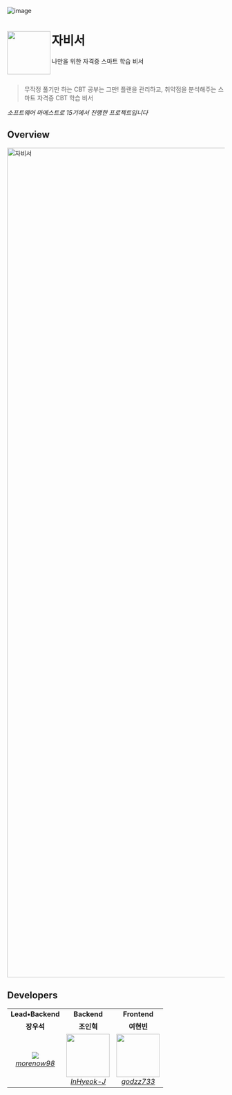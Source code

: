 ![image](https://github.com/user-attachments/assets/9aa37224-5e14-4590-b186-2b965bb87ad1)




# 자비서<img src="https://github.com/user-attachments/assets/99c2707e-1034-4b5e-89a2-ed9d648bc883" align=left width=100>

나만을 위한 자격증 스마트 학습 비서

<br>

> 무작정 풀기만 하는 CBT 공부는 그만! 플랜을 관리하고, 취약점을 분석해주는 스마트 자격증 CBT 학습 비서

<em>소프트웨어 마에스트로 15기에서 진행한 프로젝트입니다</em>

## Overview
<img width="1920" alt="자비서" src="https://github.com/user-attachments/assets/aba29a5d-57dc-42bc-b257-3104ebcda8ef">



## Developers
<table>
    <tr align="center">
        <td><B>Lead•Backend</B></td>
        <td><B>Backend</B></td>
        <td><B>Frontend</B></td>
    </tr>
    <tr align="center">
        <td><B>장우석</B></td>
        <td><B>조인혁</B></td>
        <td><B>여현빈</B></td>
    </tr>
    <tr align="center">
        <td>
            <img src="https://github.com/morenow98.png?size=100">
            <br>
            <a href="https://github.com/morenow98"><I>morenow98</I></a>
        </td>
        <td>
            <img src="https://github.com/InHyeok-J.png?size=100" width="100">
            <br>
            <a href="https://github.com/InHyeok-J"><I>InHyeok-J</I></a>
        </td>
        <td>
            <img src="https://github.com/godzz733.png?size=100" width="100">
            <br>
            <a href="https://github.com/godzz733"><I>godzz733</I></a>
        </td>
    </tr>
</table>
